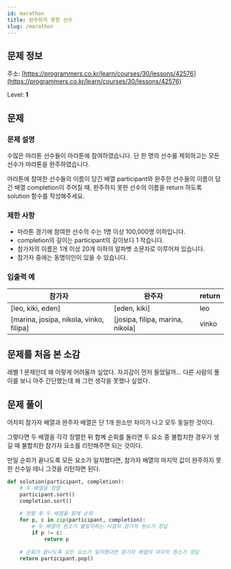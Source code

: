 ```yaml
---
id: marathon
title: 완주하지 못한 선수
slug: /marathon
---
```


## 문제 정보

주소: [https://programmers.co.kr/learn/courses/30/lessons/42576](https://programmers.co.kr/learn/courses/30/lessons/42576)

Level: **1**

## 문제

### 문제 설명

수많은 마라톤 선수들이 마라톤에 참여하였습니다. 단 한 명의 선수를 제외하고는 모든 선수가 마라톤을 완주하였습니다.

마라톤에 참여한 선수들의 이름이 담긴 배열 participant와 완주한 선수들의 이름이 담긴 배열 completion이 주어질 때, 완주하지 못한 선수의 이름을 return 하도록 solution 함수를 작성해주세요.

### 제한 사항

- 마라톤 경기에 참여한 선수의 수는 1명 이상 100,000명 이하입니다.
- completion의 길이는 participant의 길이보다 1 작습니다.
- 참가자의 이름은 1개 이상 20개 이하의 알파벳 소문자로 이루어져 있습니다.
- 참가자 중에는 동명이인이 있을 수 있습니다.

### 입출력 예

|참가자|완주자|return|
|---|---|---|
|[leo, kiki, eden]|[eden, kiki]|leo|
|[marina, josipa, nikola, vinko, filipa]|[josipa, filipa, marina, nikola]|vinko|

## 문제를 처음 본 소감

레벨 1 문제인데 왜 이렇게 어려울까 싶었다. 자괴감이 먼저 들었달까... 다른 사람의 풀이를 보니 아주 간단했는데 왜 그런 생각을 못했나 싶었다.

## 문제 풀이

어차피 참가자 배열과 완주자 배열은 단 1개 원소만 차이가 나고 모두 동일한 것이다.

그렇다면 두 배열을 각각 정렬한 뒤 함꼐 순회를 돌리면 두 요소 중 불합치한 경우가 생길 때 불합치한 참가자 요소를 리턴해주면 되는 것이다.

만일 순회가 끝나도록 모든 요소가 일치했다면, 참가자 배열의 마지막 값이 완주하지 못한 선수일 테니 그것을 리턴하면 된다.

```python
def solution(participant, completion):
    # 두 배열을 정렬
    participant.sort()
    completion.sort()
    
    # 정렬 후 두 배열을 함께 순회
    for p, c in zip(participant, completion):
        # 두 배열의 원소가 불일치하는 시점의 참가자 원소가 정답
        if p != c:
            return p
    
    # 순회가 끝나도록 모든 요소가 일치했다면 참가자 배열의 마지막 원소가 정답
    return participant.pop()
```
